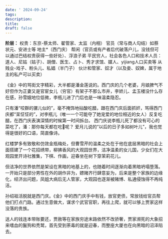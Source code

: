 ```yaml
---
date: ' 2024-09-24'
tags: 
description: 
title: 
draft: false
---
```



**阶层：**
权贵：东京-蔡太师、翟管家、太监（内相）
官员（常与商人勾结）如蔡状元、安进士等
地主*（西门庆）
帮闲（官员或有产者后代破落户儿，没钱但可以通过巴结权贵获得一些好处）、浮浪子弟
平民穷人，社会各色人口和技术人员：道人、尼姑（姑子）、胡僧、医生、占卜、秀才求馆、媒人、yijiang人口买卖等
从贱业-戏子、粉头儿、私娼（半门子）
伙计和管家、奴才（以及妾、奴婢，属于地主的私产可以买卖）



《金》中的骂街文字精彩，大半都是潘金莲说的。西门庆的几个老婆，月娘脾气不好但作为正妻又是官宦女儿（穷官）有架子不那么市井，李娇儿、孟玉楼没什么存在感，孙雪娥地位低微，李瓶儿进了门后也是一味温柔隐忍。

只有潘“咬群的骡儿似的”，毫不掩饰地拈酸吃醋，跟在西门庆后面抓奸，骂得西门庆都“呆怔怔的”，对李瓶儿（唯一一个可能夺了她宠爱的地位相近的女人）反复吃醋，在西门庆表演深情的时候第一时间拆台。
西门庆说李瓶儿死了都没有可心的菜吃了，潘：那你每天都在吃💩呢？ 
爱月儿说的“以后的日子多如树叶儿”，我也觉得是很好的口语，简直像诗。


红楼梦多有致敬和仿效金瓶梅处，但曹雪芹的温柔之处在于他在底层黑暗的社会上面搭建了一个花招绣带，柳拂香风的大观园世界，洁净温柔的女儿国，少女们在大观园里开诗社雅集，下棋、作画，迎春坐在树下穿茉莉花儿。

但洁净的世界依然是架设在黑暗的地基上的，也随着时间逐渐向着黑暗坍塌堕落。一开始只是部分男性在外的胡作非为，嫖赌齐行肆意妄为，后来是整个家族的边缘化，经济出问题，凤姐大病后无人管家，大观园也逐渐被赌博、私通侵蚀得不再纯洁。

孙绍祖活脱就是西门庆。《金》中的西门庆手中有钱，放官吏债，常放钱给官员帮他们打点门路。通过生意做大，谋求个武官官职，再往上爬，就可以够上贾家这样没落的贵族。

送人的钱连本带账要还，贾赦等在家族穷途末路依然不改骄奢，贾家濒死的大象招来嗜血的鬣狗和秃鹫，首先受到荼毒的就是迎春，而整座大厦也在向黑暗的沼泽陷去。